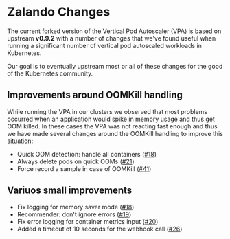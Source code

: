 # Zalando Changes

The current forked version of the Vertical Pod Autoscaler (VPA) is based on
upstream **v0.9.2** with a number of changes that we've found useful when
running a significant number of vertical pod autoscaled workloads in
Kubernetes.

Our goal is to eventually upstream most or all of these changes for the good of
the Kubernetes community.

## Improvements around OOMKill handling

While running the VPA in our clusters we observed that most problems occurred
when an application would spike in memory usage and thus get OOM killed. In
these cases the VPA was not reacting fast enough and thus we have made several
changes around the OOMKill handling to improve this situation:

* Quick OOM detection: handle all containers ([#18](https://github.com/zalando-incubator/autoscaler/pull/18))
* Always delete pods on quick OOMs ([#21](https://github.com/zalando-incubator/autoscaler/pull/21))
* Force record a sample in case of OOMKill ([#41](https://github.com/zalando-incubator/autoscaler/pull/41))

## Variuos small improvements

* Fix logging for memory saver mode ([#18](https://github.com/zalando-incubator/autoscaler/pull/18))
* Recommender: don't ignore errors ([#19](https://github.com/zalando-incubator/autoscaler/pull/19))
* Fix error logging for container metrics input ([#20](https://github.com/zalando-incubator/autoscaler/pull/20))
* Added a timeout of 10 seconds for the webhook call ([#26](https://github.com/zalando-incubator/autoscaler/pull/26))
